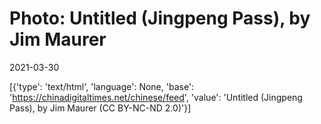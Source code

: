 # Photo: Untitled (Jingpeng Pass), by Jim Maurer

2021-03-30

[{'type': 'text/html', 'language': None, 'base': 'https://chinadigitaltimes.net/chinese/feed', 'value': 'Untitled (Jingpeng Pass), by Jim Maurer (CC BY-NC-ND 2.0)'}]